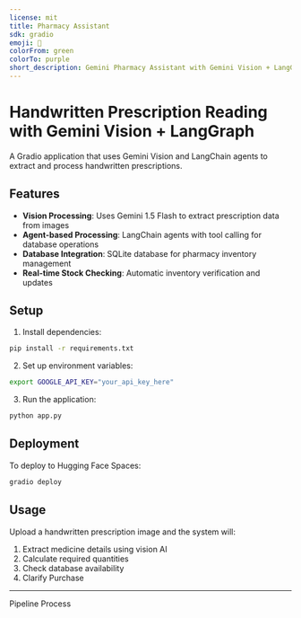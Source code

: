 ```yaml
---
license: mit
title: Pharmacy Assistant
sdk: gradio
emoji: 🚀
colorFrom: green
colorTo: purple
short_description: Gemini Pharmacy Assistant with Gemini Vision + LangGraph
---
```

# Handwritten Prescription Reading with Gemini Vision + LangGraph

A Gradio application that uses Gemini Vision and LangChain agents to extract and process handwritten prescriptions.

## Features

- **Vision Processing**: Uses Gemini 1.5 Flash to extract prescription data from images
- **Agent-based Processing**: LangChain agents with tool calling for database operations
- **Database Integration**: SQLite database for pharmacy inventory management
- **Real-time Stock Checking**: Automatic inventory verification and updates

## Setup

1. Install dependencies:
```bash
pip install -r requirements.txt
```

2. Set up environment variables:
```bash
export GOOGLE_API_KEY="your_api_key_here"
```

3. Run the application:
```bash
python app.py
```

## Deployment

To deploy to Hugging Face Spaces:
```bash
gradio deploy
```

## Usage

Upload a handwritten prescription image and the system will:
1. Extract medicine details using vision AI
2. Calculate required quantities 
3. Check database availability 
4. Clarify Purchase

---

Pipeline Process